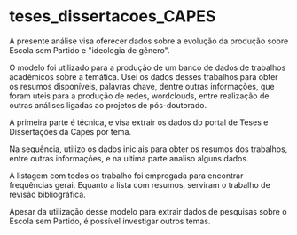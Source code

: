 # teses_dissertacoes_CAPES

A presente análise visa oferecer dados sobre a evolução da produção sobre Escola sem Partido e "ideologia de gênero".

O modelo foi utilizado para a produção de um banco de dados de trabalhos acadêmicos sobre a temática. Usei os dados desses trabalhos para obter os resumos disponíveis, palavras chave, dentre outras informações, que foram uteis para a produção de redes, wordclouds, entre realização de outras análises ligadas ao projetos de pós-doutorado.

A primeira parte é técnica, e visa extrair os dados do portal de Teses e Dissertações da Capes por tema. 

Na sequência, utilizo os dados iniciais para obter os resumos dos trabalhos, entre outras informações, e na ultima parte analiso alguns dados.

A listagem com todos os trabalho foi empregada para encontrar frequências gerai. Equanto a lista com resumos, serviram o trabalho de revisão bibliográfica.

Apesar da utilização desse modelo para extrair dados de pesquisas sobre o Escola sem Partido, é possível investigar outros temas.

